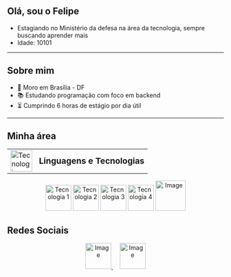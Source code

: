 ## Olá, sou o Felipe

- Estagiando no Ministério da defesa na área da tecnologia, sempre buscando aprender mais
- Idade: 10101

---

## Sobre mim

- 📍 Moro em Brasília - DF  
- 📚 Estudando programação com foco em backend  
- ⏳ Cumprindo 6 horas de estágio por dia útil  

---

## Minha área

<table>
  <tr>
    <td><img width="50" height="50" src="https://github.com/user-attachments/assets/3986416a-379e-4c85-81bb-febc37680760" alt="Tecnologias" /></td>
    <td><strong style="font-size: 1.2em;">Linguagens e Tecnologias</strong></td>
  </tr>
</table>

<p align="center">
  <img width="60" height="60" src="https://github.com/user-attachments/assets/3065fea5-e157-46cb-ab09-f497f0aa8aa8" alt="Tecnologia 1" />
  <img width="60" height="60" src="https://github.com/user-attachments/assets/e0371bf9-6b53-4553-bd34-3b8f88f422e0" alt="Tecnologia 2" />
  <img width="60" height="60" src="https://github.com/user-attachments/assets/d0ca6984-e382-4e80-ab0a-350d7aeea2b7" alt="Tecnologia 3" />
  <img width="60" height="60" src="https://github.com/user-attachments/assets/1e9593b6-734c-418d-af4b-d67c7d54a013" alt="Tecnologia 4" />
  <img width="70" height="70" alt="Image" src="https://github.com/user-attachments/assets/95ea7028-3ca5-44ec-83c8-a88c59731551" />
</p>

## Redes Sociais

<p align="center">
  <a href="https://www.instagram.com/lipe_ch_/#" target="_blank">
   <img width="60" height="60" alt="Image" src="https://github.com/user-attachments/assets/25a5b5a7-1e78-4dac-883f-c1632a8c03ca" />
  </a>
  &nbsp;&nbsp;&nbsp;
  <a href="https://www.linkedin.com/in/felipe-campos-hip%C3%B3lito" target="_blank">
    <img width="60" height="60" alt="Image" src="https://github.com/user-attachments/assets/712bb661-81b3-406c-8916-0bcee671d297" />
  </a>
</p>
